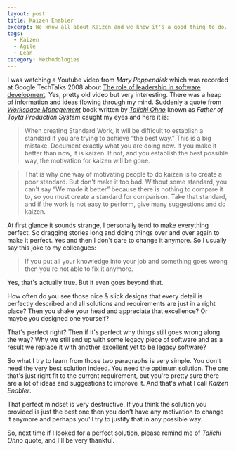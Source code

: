 ```yaml
---
layout: post
title: Kaizen Enabler
excerpt: We know all about Kaizen and we know it's a good thing to do. Kaizen is all about continues improvement and who don't want to improve its job? What is difficult is how to enable it.
tags:
  - Kaizen
  - Agile
  - Lean
category: Methodologies
---
```


I was watching a Youtube video from *Mary Poppendiek* which was recorded at Google TechTalks 2008 about [The role of leadership in software development][1]. Yes, pretty old video but very interesting. There was a heap of information and ideas flowing through my mind. Suddenly a quote from *[Workspace Management][2]* book written by *[Taiichi Ohno][2]* known as *Father of Toyta Production System* caught my eyes and here it is:

> When creating Standard Work, it will be difficult to establish a standard if you are trying to achieve “the best way.” This is a big mistake. Document exactly what you are doing now. If you make it better than now, it is kaizen. If not, and you establish the best possible way, the motivation for kaizen will be gone.

> That is why one way of motivating people to do kaizen is to create a poor standard. But don't make it too bad. Without some standard, you can't say “We made it better” because there is nothing to compare it to, so you must create a standard for comparison. Take that standard, and if the work is not easy to perform, give many suggestions and do kaizen.

At first glance it sounds strange, I personally tend to make everything perfect. So dragging stories long and doing things over and over again to make it perfect. Yes and then I don't dare to change it anymore. So I usually say this joke to my colleagues:

> If you put all your knowledge into your job and something goes wrong then you're not able to fix it anymore.

Yes, that's actually true. But it even goes beyond that.

How often do you see those nice & slick designs that every detail is perfectly described and all solutions and requirements are just in a right place? Then you shake your head and appreciate that excellence? Or maybe you designed one yourself?

That's perfect right? Then if it's perfect why things still goes wrong along the way? Why we still end up with some legacy piece of software and as a result we replace it with another excellent yet to be legacy software?

So what I try to learn from those two paragraphs is very simple. You don't need the very best solution indeed. You need the optimum solution. The one that's just right fit to the current requirement, but you're pretty sure there are a lot of ideas and suggestions to improve it. And that's what I call *Kaizen Enabler*.

That perfect mindset is very destructive. If you think the solution you provided is just the best one then you don't have any motivation to change it anymore and perhaps you'll try to justify that in any possible way.

So, next time if I looked for a perfect solution, please remind me of *Taiichi Ohno* quote, and I'll be very thankful.

[1]: https://www.youtube.com/watch?v=ypEMdjslEOI
[2]: http://amzn.to/1GgyLck
[3]: http://en.wikipedia.org/wiki/Taiichi_Ohno

